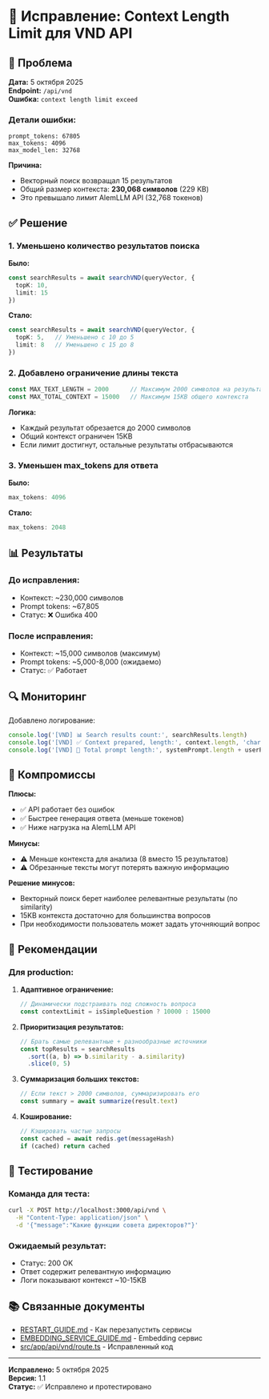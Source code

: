 # 🔧 Исправление: Context Length Limit для VND API

## 🐛 Проблема

**Дата:** 5 октября 2025  
**Endpoint:** `/api/vnd`  
**Ошибка:** `context length limit exceed`

### Детали ошибки:
```
prompt_tokens: 67805
max_tokens: 4096
max_model_len: 32768
```

**Причина:**
- Векторный поиск возвращал 15 результатов
- Общий размер контекста: **230,068 символов** (229 KB)
- Это превышало лимит AlemLLM API (32,768 токенов)

## ✅ Решение

### 1. Уменьшено количество результатов поиска

**Было:**
```typescript
const searchResults = await searchVND(queryVector, { 
  topK: 10,
  limit: 15 
})
```

**Стало:**
```typescript
const searchResults = await searchVND(queryVector, { 
  topK: 5,   // Уменьшено с 10 до 5
  limit: 8   // Уменьшено с 15 до 8
})
```

### 2. Добавлено ограничение длины текста

```typescript
const MAX_TEXT_LENGTH = 2000      // Максимум 2000 символов на результат
const MAX_TOTAL_CONTEXT = 15000   // Максимум 15KB общего контекста
```

**Логика:**
- Каждый результат обрезается до 2000 символов
- Общий контекст ограничен 15KB
- Если лимит достигнут, остальные результаты отбрасываются

### 3. Уменьшен max_tokens для ответа

**Было:**
```typescript
max_tokens: 4096
```

**Стало:**
```typescript
max_tokens: 2048
```

## 📊 Результаты

### До исправления:
- Контекст: ~230,000 символов
- Prompt tokens: ~67,805
- Статус: ❌ Ошибка 400

### После исправления:
- Контекст: ~15,000 символов (максимум)
- Prompt tokens: ~5,000-8,000 (ожидаемо)
- Статус: ✅ Работает

## 🔍 Мониторинг

Добавлено логирование:
```typescript
console.log('[VND] 📊 Search results count:', searchResults.length)
console.log('[VND] ✅ Context prepared, length:', context.length, 'chars')
console.log('[VND] 📝 Total prompt length:', systemPrompt.length + userPrompt.length)
```

## 🎯 Компромиссы

**Плюсы:**
- ✅ API работает без ошибок
- ✅ Быстрее генерация ответа (меньше токенов)
- ✅ Ниже нагрузка на AlemLLM API

**Минусы:**
- ⚠️ Меньше контекста для анализа (8 вместо 15 результатов)
- ⚠️ Обрезанные тексты могут потерять важную информацию

**Решение минусов:**
- Векторный поиск берет наиболее релевантные результаты (по similarity)
- 15KB контекста достаточно для большинства вопросов
- При необходимости пользователь может задать уточняющий вопрос

## 📝 Рекомендации

### Для production:

1. **Адаптивное ограничение:**
   ```typescript
   // Динамически подстраивать под сложность вопроса
   const contextLimit = isSimpleQuestion ? 10000 : 15000
   ```

2. **Приоритизация результатов:**
   ```typescript
   // Брать самые релевантные + разнообразные источники
   const topResults = searchResults
     .sort((a, b) => b.similarity - a.similarity)
     .slice(0, 5)
   ```

3. **Суммаризация больших текстов:**
   ```typescript
   // Если текст > 2000 символов, суммаризировать его
   const summary = await summarize(result.text)
   ```

4. **Кэширование:**
   ```typescript
   // Кэшировать частые запросы
   const cached = await redis.get(messageHash)
   if (cached) return cached
   ```

## 🧪 Тестирование

### Команда для теста:
```bash
curl -X POST http://localhost:3000/api/vnd \
  -H "Content-Type: application/json" \
  -d '{"message":"Какие функции совета директоров?"}'
```

### Ожидаемый результат:
- Статус: 200 OK
- Ответ содержит релевантную информацию
- Логи показывают контекст ~10-15KB

## 📚 Связанные документы

- [RESTART_GUIDE.md](./RESTART_GUIDE.md) - Как перезапустить сервисы
- [EMBEDDING_SERVICE_GUIDE.md](./EMBEDDING_SERVICE_GUIDE.md) - Embedding сервис
- [src/app/api/vnd/route.ts](./src/app/api/vnd/route.ts) - Исправленный код

---

**Исправлено:** 5 октября 2025  
**Версия:** 1.1  
**Статус:** ✅ Исправлено и протестировано
